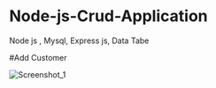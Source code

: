 # Node-js-Crud-Application
Node js , Mysql, Express js, Data Tabe


#Add Customer

![Screenshot_1](https://user-images.githubusercontent.com/45098599/84544809-a9a35f80-ad1b-11ea-8775-86aacd45ae76.png)
